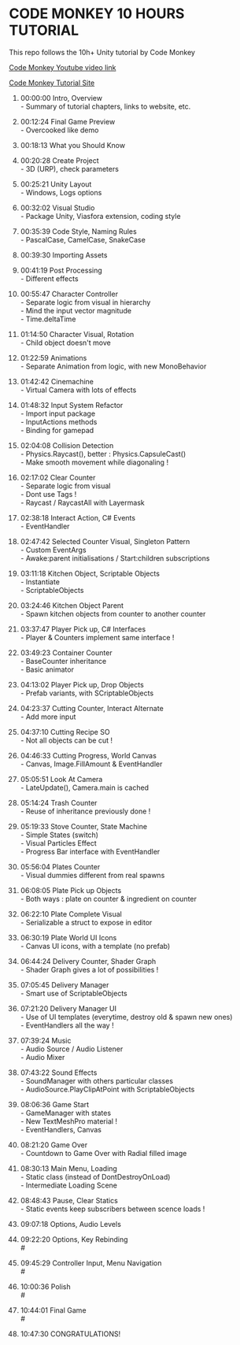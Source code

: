 # CODE MONKEY 10 HOURS TUTORIAL

This repo follows the 10h+ Unity tutorial by Code Monkey

[Code Monkey Youtube video link](https://www.youtube.com/watch?v=AmGSEH7QcDg)

[Code Monkey Tutorial Site](https://unitycodemonkey.com/kitchenchaoscourse.php)

01.	00:00:00 Intro, Overview<br/>
			 - Summary of tutorial chapters, links to website, etc.
02.	00:12:24 Final Game Preview<br/>
			 - Overcooked like demo
03.	00:18:13 What you Should Know
04.	00:20:28 Create Project<br/>
			 - 3D (URP), check parameters
05.	00:25:21 Unity Layout<br/>
			 - Windows, Logs options
06.	00:32:02 Visual Studio<br/>
			 - Package Unity, Viasfora extension, coding style
07.	00:35:39 Code Style, Naming Rules<br/>
			 - PascalCase, CamelCase, SnakeCase
08.	00:39:30 Importing Assets
09.	00:41:19 Post Processing<br/>
			 - Different effects
10.	00:55:47 Character Controller<br/>
			 - Separate logic from visual in hierarchy<br/>
			 - Mind the input vector magnitude<br/>
			 - Time.deltaTime
11.	01:14:50 Character Visual, Rotation<br/>
			 - Child object doesn't move
12.	01:22:59 Animations<br/>
			 - Separate Animation from logic, with new MonoBehavior
13.	01:42:42 Cinemachine<br/>
			 - Virtual Camera with lots of effects
14.	01:48:32 Input System Refactor<br/>
			 - Import input package<br/>
			 - InputActions methods<br/>
			 - Binding for gamepad
15.	02:04:08 Collision Detection<br/>
			 - Physics.Raycast(), better : Physics.CapsuleCast()<br/>
			 - Make smooth movement while diagonaling !
16.	02:17:02 Clear Counter<br/>
			 - Separate logic from visual<br/>
			 - Dont use Tags !<br/>
			 - Raycast / RaycastAll with Layermask
17.	02:38:18 Interact Action, C# Events<br/>
			 - EventHandler
18.	02:47:42 Selected Counter Visual, Singleton Pattern<br/>
			 - Custom EventArgs<br/>
			 - Awake:parent initialisations / Start:children subscriptions
19.	03:11:18 Kitchen Object, Scriptable Objects<br/>
			 - Instantiate<br/>
			 - ScriptableObjects
20.	03:24:46 Kitchen Object Parent<br/>
			 - Spawn kitchen objects from counter to another counter
21.	03:37:47 Player Pick up, C# Interfaces<br/>
			 - Player & Counters implement same interface !
22.	03:49:23 Container Counter<br/>
			 - BaseCounter inheritance<br/>
			 - Basic animator
23.	04:13:02 Player Pick up, Drop Objects<br/>
			 - Prefab variants, with SCriptableObjects
24.	04:23:37 Cutting Counter, Interact Alternate<br/>
			 - Add more input
25.	04:37:10 Cutting Recipe SO<br/>
			 - Not all objects can be cut !
26.	04:46:33 Cutting Progress, World Canvas<br/>
			 - Canvas, Image.FillAmount & EventHandler
27.	05:05:51 Look At Camera<br/>
			 - LateUpdate(), Camera.main is cached
28.	05:14:24 Trash Counter<br/>
			 - Reuse of inheritance previously done !
29.	05:19:33 Stove Counter, State Machine<br/>
			 - Simple States (switch)<br/>
			 - Visual Particles Effect<br/>
			 - Progress Bar interface with EventHandler
30.	05:56:04 Plates Counter<br/>
			 - Visual dummies different from real spawns
31.	06:08:05 Plate Pick up Objects<br/>
			 - Both ways : plate on counter & ingredient on counter
32.	06:22:10 Plate Complete Visual<br/>
			 - Serializable a struct to expose in editor
33.	06:30:19 Plate World UI Icons<br/>
			 - Canvas UI icons, with a template (no prefab)
34.	06:44:24 Delivery Counter, Shader Graph<br/>
			 - Shader Graph gives a lot of possibilities !
35.	07:05:45 Delivery Manager<br/>
			 - Smart use of ScriptableObjects
36.	07:21:20 Delivery Manager UI<br/>
			 - Use of UI templates (everytime, destroy old & spawn new ones)<br/>
			 - EventHandlers all the way !
37.	07:39:24 Music<br/>
			 - Audio Source / Audio Listener<br/>
			 - Audio Mixer
38.	07:43:22 Sound Effects<br/>
			 - SoundManager with others particular classes<br/>
			 - AudioSource.PlayClipAtPoint with ScriptableObjects
39.	08:06:36 Game Start<br/>
			 - GameManager with states<br/>
			 - New TextMeshPro material !<br/>
			 - EventHandlers, Canvas
40.	08:21:20 Game Over<br/>
			 - Countdown to Game Over with Radial filled image
41.	08:30:13 Main Menu, Loading<br/>
			 - Static class (instead of DontDestroyOnLoad)<br/>
			 - Intermediate Loading Scene
42.	08:48:43 Pause, Clear Statics<br/>
			 - Static events keep subscribers between scence loads !
43.	09:07:18 Options, Audio Levels<br/>
			 
44.	09:22:20 Options, Key Rebinding<br/>
			 #
45.	09:45:29 Controller Input, Menu Navigation<br/>
			 #
46.	10:00:36 Polish<br/>
			 #
47.	10:44:01 Final Game<br/>
			 #
48.	10:47:30 CONGRATULATIONS!
